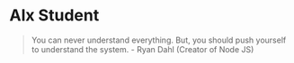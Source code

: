 # Alx Student
>You can never understand everything. But, you should push yourself to understand the system. - Ryan Dahl (Creator of Node JS)